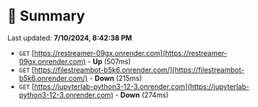 # 📖 Summary
Last updated: **7/10/2024, 8:42:38 PM**

- `GET` [https://restreamer-09gx.onrender.com](https://restreamer-09gx.onrender.com) - **Up** (507ms)
- `GET` [https://filestreambot-b5k6.onrender.com/](https://filestreambot-b5k6.onrender.com/) - **Down** (215ms)
- `GET` [https://jupyterlab-python3-12-3.onrender.com](https://jupyterlab-python3-12-3.onrender.com) - **Down** (274ms)
